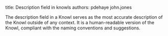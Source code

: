 title: Description field in knowls
authors:
    pdehaye
    john.jones

The description field in a Knowl serves as the most accurate description of the Knowl <a knowl="lmfdb/doc.knowl.context_free">outside of any context</a>. It is a human-readable version of the Knowl, compliant with the naming <a knowl="lmfdb/doc.knowl.naming_conventions">conventions</a> and <a knowl="lmfdb/doc.knowl.naming_suggestions">suggestions</a>.
